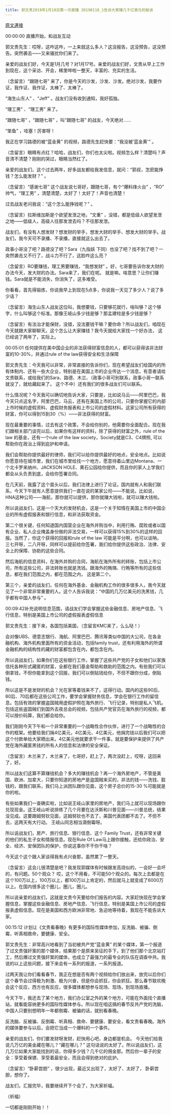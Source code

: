 ```yaml
---
title: 郭文贵2019年1月18日第一次直播 20190118_1告诉大家赚几千亿美元的秘诀
---
```


[原文連接](https://gnews.org/ThreadView/53481748)

00:00:00  直播开始，和战友互动

郭文贵先生：哎呀，这咋这咋，一上来就这么多人？这没报告，这没预告，这没预告。突然袭击——又来骚扰你们来了。


亲爱的战友们好，今天是1月几号？对1月17号。亲爱的战友们好，文贵从早上工作到现在，这个采访、开会，稀里哗啦一整天，丰富的、充实的生活。


（念留言）“跟随七哥” 来了，你是今天的沙发，沙发、沙发。绝对沙发，我要作证，我作证、我作证，太棒了、太棒了。


“海生山东人” 、“Jeff” 。战友们没有收到通知，我好孤独。


“理工男” 、“理工男” 来了。


“跟随七哥” ，“跟随七哥” ，叫“跟随七哥” 的战友，今天绝对……


“笨鱼” ，哇塞！厉害呀！


我正在学习路德的被“蓝金黄” 的视频，路德先生赶快要：“我没被&lsquo;蓝金黄'” 。


（念留言）眼睛有点红？哈哈，战友们，你们也太尖啦。视频怎么样？清楚吗？声音清不清楚？刚刚的哭过，眼睛当然红了。


亲爱的战友们，这个过去两年，好多战友都给我发信息，就问：“郭叔，怎麽能挣钱？怎么能发财？” 。


（念留言）“感谢七哥” 这个战友说七哥好，跟随七哥，有个“爆料烽火台” ，“RO” 帅气，“理工男” ，清楚清楚，太好了！太好了！声音也清楚！


过去战友老问我说：“这个怎么能挣钱呢？” 。


（念留言）拉斯维加斯是个欲望发泄之地，“文重” ，没错，都是低级人欲望发泄之地——低级人，高级人往那发泄去吗？不往那发泄。


战友们，有没有人想发财？想发财的举手，想发大财的举手、想发大财的举手。战友们，我今天可不录播、不录播，直接就这么出去了。


政事小哥没了吧？路德没了吧？Sara（九指妖 下同）也没了吧？找不到了吧？一突然袭击又不行了，战斗力不行了，这脸咋这么亮？


（念留言）RO要赚钱，理工男要赚钱，“我想发财” 。好，七哥要告诉你发大财的办法今天，发大财的办法。Sara来了，我们在呢。 就是嘛。啥意思？让你们赚钱。Sara就是不能消失，你消失了，这多难受。


你看看，首先得锻炼，你说我早上到现在5点多，你说我一天见了多少人？说了多少话？


（念留言）海生山东人战友这位叫，我想要钱，只要够花就行，啥叫够？这个够字，什么叫够这个标准。那像王岐山多少钱是够？那孟建柱是多少钱是够？


（念留言）有法治才能保财，没错，没法要钱干嘛？要你命？所以战友们，咱现在今天就跟大家聊聊天。这个怎么让大家赚钱？我今天就给大家找一个好办法， 这已经说了两年了，实际上。


00:05:01 任何提供在美中国企业的非法获得财富信息的人，都可以获得该非法财富的10-30%，并通过rule of the law获得安全和生活保障

郭文贵先生：今天我可以非常，非常直接的告诉你们，现在希望战友们给国内的所有体制内、还有一些大企业，特别是在美国上市的企业传达一个消息，有意者请给文贵联系，或给我们的Sara、路德、木兰、（政事小哥可别联系，政事小哥一联系就没了，就给藏起来了。 这个不中）还有我们的很多战友们可以联系。


什么情况呢？今天我可以确切地告诉大家，只要是，比如说马云——阿里巴巴，我今天只点这名字，阿里巴巴，马云，还有在美国上市的公司，只要你掌握它的内部上市时候的虚假资料、虚假财务报表和上市公司的虚假材料。这家公司所有获得的财富，你可以得到15到30（%）——非法获得的财富。


现在最重要的事情，过去有这个政策，不会给你别的，他需要你全面配合。现在我们跟相关部门谈完以后，如果你有这样的资料，除了获得的财富之外，rule of the law 的基金，还有一个rule of the law  society，Society就是C3、C4牌照, 可以帮助你在政治上得到庇护和申请。


我们会帮助你提供最好的律师，我们可以给你提供最好的地点，安全地点。比如说你愿意待在城市里，我们在城市里给找一个地方，愿意待着山里边Montana、一个北卡罗来纳州、JACKSON HOLE、黄石公园给你提供，而且你的家人上学我们都会从头负责到底，会给你签署合同。


在几天前，我露了这个苗头以后，我们法律上进行了论证。国内就有人和我们联系，今天下午就有人愿意提供我们一直在说的某家公司——不能说。比如说，HNA这种公司——海航，那你就可以提供，那你就赚大钱啦，就可以赚大钱啦。


所以说战友们，这是一个天大的发财机会，这是一个关于知情在美国上市的中国企业的所有虚假报表和银行信息，和非法获取资金。


第二个很关键，任何知道国内国营企业在海外并购当中，利用行贿、腐败或者以国有企业、私人企业掩盖身份做的非法交易，一样可以获得15%到30%的这样的回报。当然了，你这个获得的回报和rule of the law 可能是平分啊，也可以谈呐，三七开呀，二八开呀，同样可以提前给你签署，我们给你提供这些政治、法律、安全上的保障、协助的这些合同。


然后海航的信息资料，在海外并购的合同，海航在海外所有的转账，包括上市公司，所有这些公司，非法转账也就是洗钱。跟海外的贿赂、行贿等所有的这些信息，都在我们范围之内，都在范围之内， 这是第二个。


第三个，亲爱的战友们，任何在海外基金、金融机构工作的很多很多人，我今天就见了一个非常非常重要的人。这个人告诉我说：“中国的几万亿美元的洗黑钱，几乎都有中国人参与” 。


00:09:42补充说明信息范围，请战友们学会掌握这些金融信息、房地产信息、飞行信息，特别是美国上市公司的虚假报表虚假信息

郭文贵先生：接下来，各国包括美国，（念留言KMC来了，么么哒！）


会对像UBS、德意志银行、海航、阿里巴巴、腾讯等类似中国的大公司，在各金融机构、海外机构里面所有的资金活动，包括family trust，还有利用海外的所谓金融机构的结构性的藏的财富都包含在内，都包含在内。


所以说战友们，如果你们在这些银行工作，掌握了这些共产党的子女和他们以家族信托各种形式藏匿的财富，全都在我们基金帮助和救助的范围之内。有些我们可以倒拿钱，不但你能拿到这个回报，我们可以倒贴钱给你，不但不跟你分成，倒贴钱。


所以这是不是发财的机会？光在家等着钱来不了，这得行动。国内的这些90后、80后、70后都在这些公司工作，要学会掌握财务信息，学会在银行工作的留信息。包括有效的掌握盗国贼用虚假护照在海外旅行、飞行记录，特别是私人飞机。包括这些盗国贼们到国外去夜总会的视频，包括共产党官员在海外旅行的视频，都可以按价码算，我们都会给你。


我们刚刚今天下午和一个非常重要的一个战略性合作伙伴，进行了一个战略性的合作的框架。他要给我们捐4亿美元，4亿美元、4亿美元，他捐完钱以后我们可以把这个付款单给大家晒出来。4亿美元他就要求干一件事，就是要保护来提供了共产党在海外藏匿黑钱的所有人的信息和法律的安全保证。


（念留言）木兰来了，木兰来了，七哥好，赶上了，两次没赶上，哎呀，这回来了，好。


所以战友们这算不算赚钱机会？多大的赚钱机会？再一个海外房地产，不管是美国、欧洲、加拿大，只要你知道的房地产是盗国贼来买的，非法的钱——洗钱、脏钱的，跟我们联系，我们马上派团队跟你见面，这个房子总价的15-30 %可能就是你的啦。


有些如果我们一查确实啦，比如说王岐山家里的房地产，我们马上就可以现场跟你兑现现金。这王岐山听说排练了几个月要在达沃斯和川普见面——川普总统，结果没见成。这要跟姆努钦见面，这姆努钦也不去了，美国代表团都不去了。不但不去，这两天有大行动。 王岐山同志相当滴倒霉呀。


所以说战友们，房产、旅行信息、银行信息、这个 Family Trust，还有非常关键的他们的私生子女和情报信息。现在Rule Of Law马上跟你接触，还给你政治、安全、经济、安保团队的保护，你说这事你不干你干啥？


今天这个这个跟人家谈得我有点兴奋那，虽然累了一整天。


（念留言）这会儿很清楚是吧？我发现郭媒体有时候跟发高烧似的，一会好一会坏的，有问题。50个观众？ 哎，这个不用看，不可能50个观众的。每次上去都是在这个100万以上，100万以上，都100万以上肯定的，然后就马上就变成了6000万以上。在国内很多这个圈儿，圈儿，圈儿。


所以说亲爱的战友们，这就是文贵今天要给你们报告的内容。大家赶快现在学会掌握信息，掌握这些金融信息、房地产信息、飞行信息，特别是美国上市公司的虚假报表虚假信息。现在是美国和西方欧洲非常地、急迫地等待着，我现在不能告诉大家。


00:15:12 计划让《文贵看春晚》有更多的国际性媒体参加，反洗脑、被骗、倒霉，听真相救命，要健康、安全。

郭文贵先生：非常高兴地看到了当初被共产党“蓝金黄” 的某个媒体，第一个报道了过文贵强奸案的那个媒体，结果那个是原来吴征的手下，到了他们那个北京站打工，然后爆过文贵强奸案的媒体，也成立了最强力的最专业的队伍在调查中共。我说的以上这些问题，接下来会有一系列的报道，一系列报道。


过两天我让你们看看春节，我正在想是否有两个视频给你们放出来，放完以后你们这个春节会过得极为刺激、极为兴奋，但是你会抓狂，你会抓狂。那么春节联欢晚会这个反应，西方也有反应，很多媒体都想参与现场、现场，到现场直播。


今天下午，我还去了某个地方，我们办公室之外的某个地方，可能在外面找个直播站，就看能容纳更多的国际性媒体参与。所以现在咱这搞的春节反共产党的洗脑，中国人只要别想明年一年都倒霉、被骗的话，就别看春晚。


反洗脑、反被骗、反倒霉、听真相、救命、要健康、要安全，看文贵看春晚。海外的媒体要参与以后，会把它当成一个爆料的一个事件。


亲爱的战友们，你们要发财呀发财，赶快用心吧，身边都是机会。 今天他们给我说几万亿的美金藏在哪儿？“藏在哪儿？” 这句话说的太好了。所以说战友们，这几万亿如果大家能找到的话，你得多少钱？几千亿的佣金那。然后你一辈子的安全：享受着保镖、享受着最安全，而且会得到绝对的庇护。 


（念留言）“卧薪尝胆” ，很少出现，最近又出现了，太好了、太好了， 卧薪尝胆，想你了。


战友们，汇报完毕，我要继续开下个会了，为大家祈福。


（祈福）


一切都是刚刚开始！！
